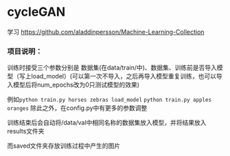 # cycleGAN

学习
https://github.com/aladdinpersson/Machine-Learning-Collection

### 项目说明：
训练时接受三个参数分别是 数据集(在data/train/中)、数据集、训练前是否导入模型（写上load_model）(可以第一次不导入，之后再导入模型重复训练，也可以导入模型后将num_epochs改为0只测试模型的效果)

例如`
python train.py horses zebras load_model
`
`
python train.py apples oranges
`
除此之外，在config.py中有更多的参数调整

训练结束后会自动将/data/val中相同名称的数据集放入模型，并将结果放入results文件夹

而saved文件夹存放训练过程中产生的图片
